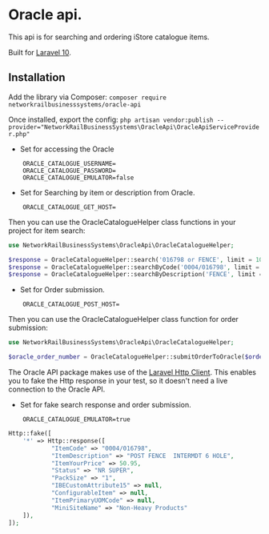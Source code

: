 # Oracle api.
This api is for searching and ordering iStore catalogue items.

Built for [Laravel 10](https://laravel.com/).

## Installation

Add the library via Composer: `composer require networkrailbusinesssystems/oracle-api`

Once installed, export the config: `php artisan vendor:publish --provider="NetworkRailBusinessSystems\OracleApi\OracleApiServiceProvider.php"`

* Set for accessing the Oracle

```dotenv
    ORACLE_CATALOGUE_USERNAME=
    ORACLE_CATALOGUE_PASSWORD=
    ORACLE_CATALOGUE_EMULATOR=false
```

* Set for Searching by item or description from Oracle.

```dotenv
    ORACLE_CATALOGUE_GET_HOST=
 ```

Then you can use the OracleCatalogueHelper class functions in your project for item search:

```php
use NetworkRailBusinessSystems\OracleApi\OracleCatalogueHelper;

$response = OracleCatalogueHelper::search('016798 or FENCE', limit = 100); // search by item code or description 
$response = OracleCatalogueHelper::searchByCode('0004/016798', limit = 100); // search by item code 
$response = OracleCatalogueHelper::searchByDescription('FENCE', limit = 100);  // search by item description
```

* Set for Order submission.

```dotenv
    ORACLE_CATALOGUE_POST_HOST=
```
Then you can use the OracleCatalogueHelper class function for order submission:

```php
use NetworkRailBusinessSystems\OracleApi\OracleCatalogueHelper;

$oracle_order_number = OracleCatalogueHelper::submitOrderToOracle($orderDetails);
```

The Oracle API package makes use of the [Laravel Http Client](https://laravel.com/docs/10.x/http-client).
This enables you to fake the Http response in your test, so it doesn't need a live connection to the Oracle API.

* Set for fake search response and order submission.

```dotenv
    ORACLE_CATALOGUE_EMULATOR=true
```

```php
Http::fake([
    '*' => Http::response([
            "ItemCode" => "0004/016798",
            "ItemDescription" => "POST FENCE  INTERMDT 6 HOLE",
            "ItemYourPrice" => 50.95,
            "Status" => "NR SUPER",
            "PackSize" => "1",
            "IBECustomAttribute15" => null,
            "ConfigurableItem" => null,
            "ItemPrimaryUOMCode" => null,
            "MiniSiteName" => "Non-Heavy Products"
    ]),
]);
```
